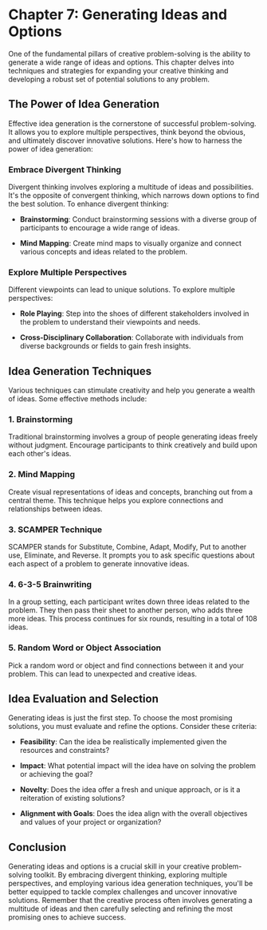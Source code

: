 Chapter 7: Generating Ideas and Options
=======================================

One of the fundamental pillars of creative problem-solving is the ability to generate a wide range of ideas and options. This chapter delves into techniques and strategies for expanding your creative thinking and developing a robust set of potential solutions to any problem.

The Power of Idea Generation
----------------------------

Effective idea generation is the cornerstone of successful problem-solving. It allows you to explore multiple perspectives, think beyond the obvious, and ultimately discover innovative solutions. Here's how to harness the power of idea generation:

### Embrace Divergent Thinking

Divergent thinking involves exploring a multitude of ideas and possibilities. It's the opposite of convergent thinking, which narrows down options to find the best solution. To enhance divergent thinking:

* **Brainstorming**: Conduct brainstorming sessions with a diverse group of participants to encourage a wide range of ideas.

* **Mind Mapping**: Create mind maps to visually organize and connect various concepts and ideas related to the problem.

### Explore Multiple Perspectives

Different viewpoints can lead to unique solutions. To explore multiple perspectives:

* **Role Playing**: Step into the shoes of different stakeholders involved in the problem to understand their viewpoints and needs.

* **Cross-Disciplinary Collaboration**: Collaborate with individuals from diverse backgrounds or fields to gain fresh insights.

Idea Generation Techniques
--------------------------

Various techniques can stimulate creativity and help you generate a wealth of ideas. Some effective methods include:

### 1. Brainstorming

Traditional brainstorming involves a group of people generating ideas freely without judgment. Encourage participants to think creatively and build upon each other's ideas.

### 2. Mind Mapping

Create visual representations of ideas and concepts, branching out from a central theme. This technique helps you explore connections and relationships between ideas.

### 3. SCAMPER Technique

SCAMPER stands for Substitute, Combine, Adapt, Modify, Put to another use, Eliminate, and Reverse. It prompts you to ask specific questions about each aspect of a problem to generate innovative ideas.

### 4. 6-3-5 Brainwriting

In a group setting, each participant writes down three ideas related to the problem. They then pass their sheet to another person, who adds three more ideas. This process continues for six rounds, resulting in a total of 108 ideas.

### 5. Random Word or Object Association

Pick a random word or object and find connections between it and your problem. This can lead to unexpected and creative ideas.

Idea Evaluation and Selection
-----------------------------

Generating ideas is just the first step. To choose the most promising solutions, you must evaluate and refine the options. Consider these criteria:

* **Feasibility**: Can the idea be realistically implemented given the resources and constraints?

* **Impact**: What potential impact will the idea have on solving the problem or achieving the goal?

* **Novelty**: Does the idea offer a fresh and unique approach, or is it a reiteration of existing solutions?

* **Alignment with Goals**: Does the idea align with the overall objectives and values of your project or organization?

Conclusion
----------

Generating ideas and options is a crucial skill in your creative problem-solving toolkit. By embracing divergent thinking, exploring multiple perspectives, and employing various idea generation techniques, you'll be better equipped to tackle complex challenges and uncover innovative solutions. Remember that the creative process often involves generating a multitude of ideas and then carefully selecting and refining the most promising ones to achieve success.

